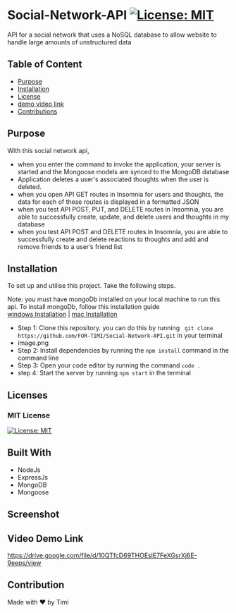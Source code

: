 # Social-Network-API [![License: MIT](https://img.shields.io/badge/License-MIT-yellow.svg)](https://opensource.org/licenses/MIT)
API for a social network that uses a NoSQL database  to allow website to handle large amounts of unstructured data

## Table of Content
- [Purpose](#purpose)
- [Installation](#installation)
- [License](#license)
- [demo video link](https://bloggersintech.herokuapp.com/login)
- [Contributions](#contribution)

## Purpose
With this social network api,
- when you enter the command to invoke the application, your server is started and the Mongoose models are synced to the MongoDB database
- Application deletes a user's associated thoughts when the user is deleted.
- when you open API GET routes in Insomnia for users and thoughts, the data for each of these routes is displayed in a formatted JSON
- when you test API POST, PUT, and DELETE routes in Insomnia, you are able to successfully create, update, and delete users and thoughts in my database
- when you test API POST and DELETE routes in Insomnia, you are able to successfully create and delete reactions to thoughts and add and remove friends to a user’s friend list

## Installation
To set up and utilise this project. Take the following steps.

Note: you must have mongoDb installed on your local machine to run this api. 
To install mongoDb, follow this installation guide <br>
[windows Installation](https://medium.com/@LondonAppBrewery/how-to-download-install-mongodb-on-windows-4ee4b3493514) | [mac Installation](https://www.geeksforgeeks.org/how-to-install-mongodb-on-macos/)

- Step 1: Clone this repository. you can do this by running ``` git clone https://github.com/FOR-TIMI/Social-Network-API.git``` in your terminal
- image.png
- Step 2: Install dependencies by running the ``` npm install ``` command in the command line
- Step 3: Open your code editor by running the command ``` code . ```
- step 4: Start the server by running ``` npm start ``` in the terminal


## Licenses
### MIT License
[![License: MIT](https://img.shields.io/badge/License-MIT-yellow.svg)](https://opensource.org/licenses/MIT)


## Built With
- NodeJs
- ExpressJs
- MongoDB
- Mongoose

## Screenshot







## Video Demo Link
https://drive.google.com/file/d/10QTfcD69THOEslE7FeXGsrXj6E-9eeps/view

## Contribution
Made with ❤️ by Timi